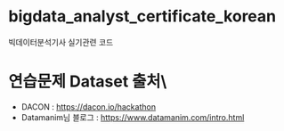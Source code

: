 # bigdata_analyst_certificate_korean
빅데이터분석기사 실기관련 코드

# 연습문제 Dataset 출처\
 - DACON : https://dacon.io/hackathon
 - Datamanim님 블로그 : https://www.datamanim.com/intro.html
